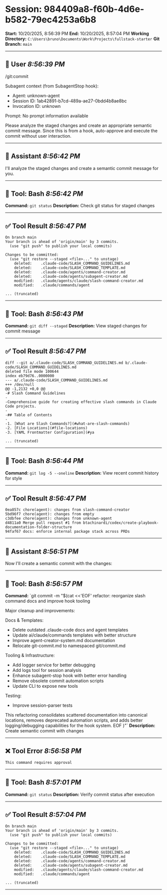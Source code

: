 # Session: 984409a8-f60b-4d6e-b582-79ec4253a6b8

**Start:** 10/20/2025, 8:56:39 PM
**End:** 10/20/2025, 8:57:04 PM
**Working Directory:** `C:\Users\bruno\Documents\Work\Projects\fullstack-starter`
**Git Branch:** `main`

---

## 👤 User _8:56:39 PM_

/git:commit

Subagent context (from SubagentStop hook):
- Agent: unknown-agent
- Session ID: 1ab42891-b7cd-489a-ae27-0bdd4b8ae8bc
- Invocation ID: unknown

Prompt:
No prompt information available

Please analyze the staged changes and create an appropriate semantic commit message.
Since this is from a hook, auto-approve and execute the commit without user interaction.

---

## 🤖 Assistant _8:56:42 PM_

I'll analyze the staged changes and create a semantic commit message for you.

---

## 🔧 Tool: Bash _8:56:42 PM_

**Command:** `git status`
**Description:** Check git status for staged changes

---

## ✅ Tool Result _8:56:47 PM_

```
On branch main
Your branch is ahead of 'origin/main' by 3 commits.
  (use "git push" to publish your local commits)

Changes to be committed:
  (use "git restore --staged <file>..." to unstage)
	deleted:    .claude-code/SLASH_COMMAND_GUIDELINES.md
	deleted:    .claude-code/SLASH_COMMAND_TEMPLATE.md
	deleted:    .claude-code/agents/command-creator.md
	deleted:    .claude-code/agents/subagent-creator.md
	modified:   .claude/agents/claude/slash-command-creator.md
	modified:   .claude/commands/agent

... (truncated)
```

---

## 🔧 Tool: Bash _8:56:43 PM_

**Command:** `git diff --staged`
**Description:** View staged changes for commit message

---

## ✅ Tool Result _8:56:47 PM_

```
diff --git a/.claude-code/SLASH_COMMAND_GUIDELINES.md b/.claude-code/SLASH_COMMAND_GUIDELINES.md
deleted file mode 100644
index eb79d76..0000000
--- a/.claude-code/SLASH_COMMAND_GUIDELINES.md
+++ /dev/null
@@ -1,2132 +0,0 @@
-# Slash Command Guidelines
-
-Comprehensive guide for creating effective slash commands in Claude Code projects.
-
-## Table of Contents
-
-1. [What are Slash Commands?](#what-are-slash-commands)
-2. [File Locations](#file-locations)
-3. [YAML Frontmatter Configuration](#ya

... (truncated)
```

---

## 🔧 Tool: Bash _8:56:44 PM_

**Command:** `git log -5 --oneline`
**Description:** View recent commit history for style

---

## ✅ Tool Result _8:56:47 PM_

```
0ea857c chore(agent): changes from slash-command-creator
5bd96f7 chore(agent): changes from empty
c3dbfee chore(agent): changes from unknown-agent
d4811a0 Merge pull request #1 from btachinardi/codex/create-playbook-documentation-folder-structure
94faf67 docs: enforce internal package stack across PRDs
```

---

## 🤖 Assistant _8:56:51 PM_

Now I'll create a semantic commit with the changes:

---

## 🔧 Tool: Bash _8:56:57 PM_

**Command:** `git commit -m "$(cat <<'EOF'
refactor: reorganize slash command docs and improve hook tooling

Major cleanup and improvements:

Docs & Templates:
- Delete outdated .claude-code docs and agent templates
- Update ai/claude/commands templates with better structure
- Improve agent-creator-system.md documentation
- Relocate git-commit.md to namespaced git/commit.md

Tooling & Infrastructure:
- Add logger service for better debugging
- Add logs tool for session analysis
- Enhance subagent-stop hook with better error handling
- Remove obsolete commit automation scripts
- Update CLI to expose new tools

Testing:
- Improve session-parser tests

This refactoring consolidates scattered documentation into canonical
locations, removes deprecated automation scripts, and adds better
logging/debugging capabilities for the hook system.
EOF
)"`
**Description:** Create semantic commit with changes

---

## ❌ Tool Error _8:56:58 PM_

```
This command requires approval
```

---

## 🔧 Tool: Bash _8:57:01 PM_

**Command:** `git status`
**Description:** Verify commit status after execution

---

## ✅ Tool Result _8:57:04 PM_

```
On branch main
Your branch is ahead of 'origin/main' by 3 commits.
  (use "git push" to publish your local commits)

Changes to be committed:
  (use "git restore --staged <file>..." to unstage)
	deleted:    .claude-code/SLASH_COMMAND_GUIDELINES.md
	deleted:    .claude-code/SLASH_COMMAND_TEMPLATE.md
	deleted:    .claude-code/agents/command-creator.md
	deleted:    .claude-code/agents/subagent-creator.md
	modified:   .claude/agents/claude/slash-command-creator.md
	modified:   .claude/commands/agent

... (truncated)
```

---

